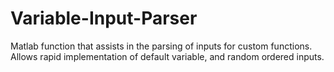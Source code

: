 # Variable-Input-Parser
Matlab function that assists in the parsing of inputs for custom functions. Allows rapid implementation of default variable, and random ordered inputs.
